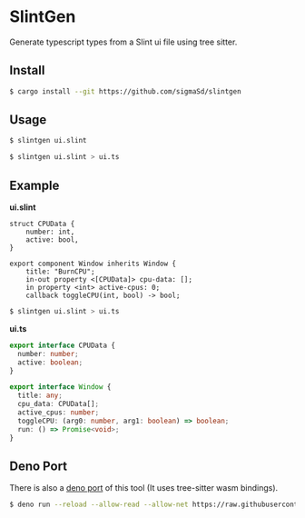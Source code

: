 # SlintGen

Generate typescript types from a Slint ui file using tree sitter.

## Install

```bash
$ cargo install --git https://github.com/sigmaSd/slintgen
```

## Usage

```bash
$ slintgen ui.slint
```

```bash
$ slintgen ui.slint > ui.ts
```

## Example

**ui.slint**
```slint
struct CPUData {
    number: int,
    active: bool,
}

export component Window inherits Window {
    title: "BurnCPU";
    in-out property <[CPUData]> cpu-data: [];
    in property <int> active-cpus: 0;
    callback toggleCPU(int, bool) -> bool;
```

```bash
$ slintgen ui.slint > ui.ts
```

**ui.ts**
```typescript
export interface CPUData {
  number: number;
  active: boolean;
}

export interface Window {
  title: any;
  cpu_data: CPUData[];
  active_cpus: number;
  toggleCPU: (arg0: number, arg1: boolean) => boolean;
  run: () => Promise<void>;
}
```

## Deno Port

There is also a [deno port](https://github.com/sigmaSd/slintgen/deno) of this tool (It uses tree-sitter wasm bindings).

```bash
$ deno run --reload --allow-read --allow-net https://raw.githubusercontent.com/sigmaSd/slintgen/master/deno/main.ts ui.slint > ui.ts
```
